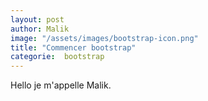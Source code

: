 ```yaml
---
layout: post
author: Malik
image: "/assets/images/bootstrap-icon.png"
title: "Commencer bootstrap"
categorie:  bootstrap
---
```




<p> Hello je m'appelle Malik. </p>